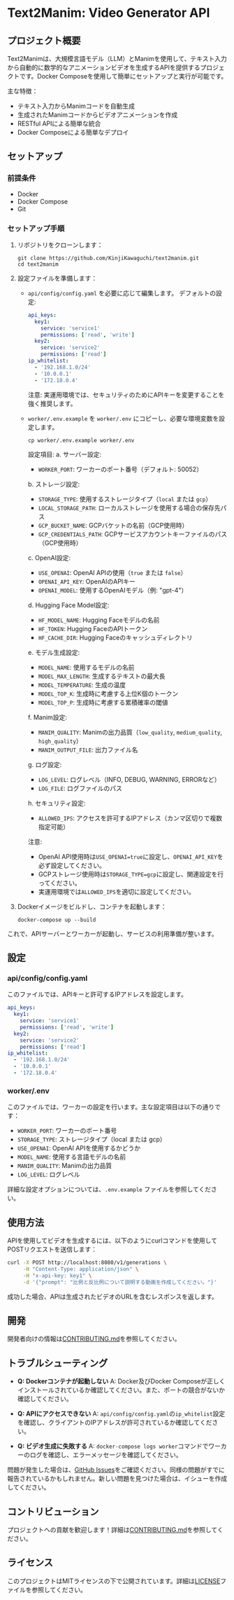 # Text2Manim: Video Generator API

## プロジェクト概要

Text2Manimは、大規模言語モデル（LLM）とManimを使用して、テキスト入力から自動的に数学的なアニメーションビデオを生成するAPIを提供するプロジェクトです。Docker Composeを使用して簡単にセットアップと実行が可能です。

主な特徴：

- テキスト入力からManimコードを自動生成
- 生成されたManimコードからビデオアニメーションを作成
- RESTful APIによる簡単な統合
- Docker Composeによる簡単なデプロイ

## セットアップ

### 前提条件

- Docker
- Docker Compose
- Git

### セットアップ手順

1. リポジトリをクローンします：

   ```
   git clone https://github.com/KinjiKawaguchi/text2manim.git
   cd text2manim
   ```

2. 設定ファイルを準備します：
   - `api/config/config.yaml` を必要に応じて編集します。
     デフォルトの設定:

     ```yaml
     api_keys:
       key1:
         service: 'service1'
         permissions: ['read', 'write']
       key2:
         service: 'service2'
         permissions: ['read']
     ip_whitelist:
       - '192.168.1.0/24'
       - '10.0.0.1'
       - '172.18.0.4'
     ```

     注意: 実運用環境では、セキュリティのためにAPIキーを変更することを強く推奨します。

   - `worker/.env.example` を `worker/.env` にコピーし、必要な環境変数を設定します。

     ```
     cp worker/.env.example worker/.env
     ```

     設定項目:
     a. サーバー設定:
     - `WORKER_PORT`: ワーカーのポート番号（デフォルト: 50052）

     b. ストレージ設定:
     - `STORAGE_TYPE`: 使用するストレージタイプ（`local` または `gcp`）
     - `LOCAL_STORAGE_PATH`: ローカルストレージを使用する場合の保存先パス
     - `GCP_BUCKET_NAME`: GCPバケットの名前（GCP使用時）
     - `GCP_CREDENTIALS_PATH`: GCPサービスアカウントキーファイルのパス（GCP使用時）

     c. OpenAI設定:
     - `USE_OPENAI`: OpenAI APIの使用（`true` または `false`）
     - `OPENAI_API_KEY`: OpenAIのAPIキー
     - `OPENAI_MODEL`: 使用するOpenAIモデル（例: "gpt-4"）

     d. Hugging Face Model設定:
     - `HF_MODEL_NAME`: Hugging Faceモデルの名前
     - `HF_TOKEN`: Hugging FaceのAPIトークン
     - `HF_CACHE_DIR`: Hugging Faceのキャッシュディレクトリ

     e. モデル生成設定:
     - `MODEL_NAME`: 使用するモデルの名前
     - `MODEL_MAX_LENGTH`: 生成するテキストの最大長
     - `MODEL_TEMPERATURE`: 生成の温度
     - `MODEL_TOP_K`: 生成時に考慮する上位K個のトークン
     - `MODEL_TOP_P`: 生成時に考慮する累積確率の閾値

     f. Manim設定:
     - `MANIM_QUALITY`: Manimの出力品質（`low_quality`, `medium_quality`, `high_quality`）
     - `MANIM_OUTPUT_FILE`: 出力ファイル名

     g. ログ設定:
     - `LOG_LEVEL`: ログレベル（INFO, DEBUG, WARNING, ERRORなど）
     - `LOG_FILE`: ログファイルのパス

     h. セキュリティ設定:
     - `ALLOWED_IPS`: アクセスを許可するIPアドレス（カンマ区切りで複数指定可能）

     注意:
     - OpenAI API使用時は`USE_OPENAI=true`に設定し、`OPENAI_API_KEY`を必ず設定してください。
     - GCPストレージ使用時は`STORAGE_TYPE=gcp`に設定し、関連設定を行ってください。
     - 実運用環境では`ALLOWED_IPS`を適切に設定してください。

3. Dockerイメージをビルドし、コンテナを起動します：

   ```
   docker-compose up --build
   ```

これで、APIサーバーとワーカーが起動し、サービスの利用準備が整います。

## 設定

### api/config/config.yaml

このファイルでは、APIキーと許可するIPアドレスを設定します。

```yaml
api_keys:
  key1:
    service: 'service1'
    permissions: ['read', 'write']
  key2:
    service: 'service2'
    permissions: ['read']
ip_whitelist:
  - '192.168.1.0/24'
  - '10.0.0.1'
  - '172.18.0.4'
```

### worker/.env

このファイルでは、ワーカーの設定を行います。主な設定項目は以下の通りです：

- `WORKER_PORT`: ワーカーのポート番号
- `STORAGE_TYPE`: ストレージタイプ（local または gcp）
- `USE_OPENAI`: OpenAI APIを使用するかどうか
- `MODEL_NAME`: 使用する言語モデルの名前
- `MANIM_QUALITY`: Manimの出力品質
- `LOG_LEVEL`: ログレベル

詳細な設定オプションについては、`.env.example` ファイルを参照してください。

## 使用方法

APIを使用してビデオを生成するには、以下のようにcurlコマンドを使用してPOSTリクエストを送信します：

```bash
curl -X POST http://localhost:8080/v1/generations \
     -H "Content-Type: application/json" \
     -H "x-api-key: key1" \
     -d '{"prompt": "比例と反比例について説明する動画を作成してください。"}'
```

成功した場合、APIは生成されたビデオのURLを含むレスポンスを返します。

## 開発

開発者向けの情報は[CONTRIBUTING.md](CONTRIBUTING.md)を参照してください。

## トラブルシューティング

- **Q: Dockerコンテナが起動しない**
  A: Docker及びDocker Composeが正しくインストールされているか確認してください。また、ポートの競合がないか確認してください。

- **Q: APIにアクセスできない**
  A: `api/config/config.yaml`の`ip_whitelist`設定を確認し、クライアントのIPアドレスが許可されているか確認してください。

- **Q: ビデオ生成に失敗する**
  A: `docker-compose logs worker`コマンドでワーカーのログを確認し、エラーメッセージを確認してください。

問題が発生した場合は、[GitHub Issues](https://github.com/KinjiKawaguchi/text2manim/issues)をご確認ください。同様の問題がすでに報告されているかもしれません。新しい問題を見つけた場合は、イシューを作成してください。

## コントリビューション

プロジェクトへの貢献を歓迎します！詳細は[CONTRIBUTING.md](CONTRIBUTING.md)を参照してください。

## ライセンス

このプロジェクトはMITライセンスの下で公開されています。詳細は[LICENSE](LICENSE)ファイルを参照してください。
